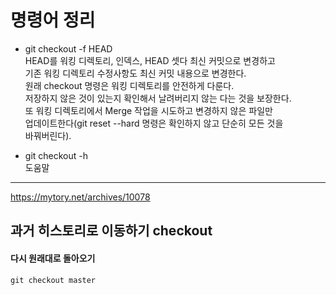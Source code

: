 # 명령어 정리
- git checkout -f HEAD  
HEAD를 워킹 디렉토리, 인덱스, HEAD 셋다 최신 커밋으로 변경하고    
기존 워킹 디렉토리 수정사항도 최신 커밋 내용으로 변경한다.     
원래 checkout 명령은 워킹 디렉토리를 안전하게 다룬다.      
저장하지 않은 것이 있는지 확인해서 날려버리지 않는 다는 것을 보장한다.    
또 워킹 디렉토리에서 Merge 작업을 시도하고 변경하지 않은 파일만    
업데이트한다(git reset --hard 명령은 확인하지 않고 단순히 모든 것을    
바꿔버린다).  
  
- git checkout -h  
도움말  

---

https://mytory.net/archives/10078

## 과거 히스토리로 이동하기 checkout
#### 다시 원래대로 돌아오기
```
git checkout master
```
